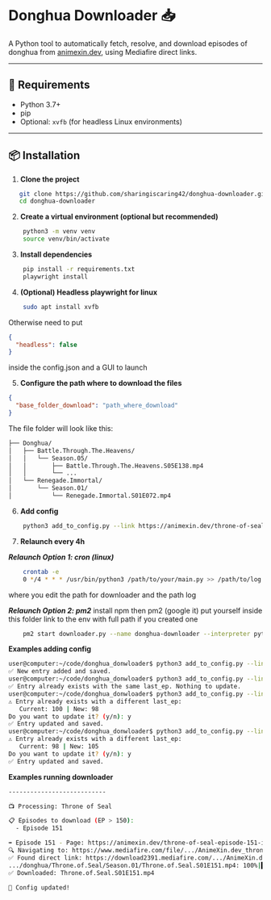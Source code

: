 # Donghua Downloader 📥

A Python tool to automatically fetch, resolve, and download episodes of donghua from [animexin.dev](https://animexin.dev), using Mediafire direct links.

---

## 🧰 Requirements

- Python 3.7+
- pip
- Optional: `xvfb` (for headless Linux environments)

---

## 📦 Installation

1. **Clone the project**
```bash
   git clone https://github.com/sharingiscaring42/donghua-downloader.git
   cd donghua-downloader
```
2. **Create a virtual environment (optional but recommended)**
```bash
    python3 -m venv venv
    source venv/bin/activate
```

3. **Install dependencies**
```bash
    pip install -r requirements.txt
    playwright install
```

4. **(Optional) Headless playwright for linux**
```bash
    sudo apt install xvfb
```
Otherwise need to put 
```json
{
  "headless": false
}
```
inside the config.json and a GUI to launch

5. **Configure the path where to download the files**
```json
{
  "base_folder_download": "path_where_download"
}
```
The file folder will look like this:
```bash
├── Donghua/                    
│   ├── Battle.Through.The.Heavens/
│   │   └── Season.05/
│   │       ├── Battle.Through.The.Heavens.S05E138.mp4
│   │       └── ...
│   └── Renegade.Immortal/
│       └── Season.01/
│           └── Renegade.Immortal.S01E072.mp4
```

6. **Add config**
```bash
    python3 add_to_config.py --link https://animexin.dev/throne-of-seal/ --ep 100
```
7. **Relaunch every 4h**

***Relaunch Option 1: cron (linux)***
```bash
    crontab -e
    0 */4 * * * /usr/bin/python3 /path/to/your/main.py >> /path/to/log.txt 2>&1
```
where you edit the path for downloader and the path log

***Relaunch Option 2: pm2***
install npm then pm2 (google it)
put yourself inside this folder 
link to the env with full path if you created one
```bash
    pm2 start downloader.py --name donghua-downloader --interpreter python3 --cron "0 */4 * * *"
```


**Examples adding config**

```bash
user@computer:~/code/donghua_donwloader$ python3 add_to_config.py --link https://animexin.dev/throne-of-seal/ --ep 100
✅ New entry added and saved.
user@computer:~/code/donghua_donwloader$ python3 add_to_config.py --link https://animexin.dev/throne-of-seal/ --ep 100
✅ Entry already exists with the same last_ep. Nothing to update.
user@computer:~/code/donghua_donwloader$ python3 add_to_config.py --link https://animexin.dev/throne-of-seal/ --ep 98
⚠️ Entry already exists with a different last_ep:
   Current: 100 | New: 98
Do you want to update it? (y/n): y
✅ Entry updated and saved.
user@computer:~/code/donghua_donwloader$ python3 add_to_config.py --link https://animexin.dev/throne-of-seal/ --ep 105
⚠️ Entry already exists with a different last_ep:
   Current: 98 | New: 105
Do you want to update it? (y/n): y
✅ Entry updated and saved.
```


**Examples running downloader**
```bash
---------------------------

📺 Processing: Throne of Seal

📋 Episodes to download (EP > 150):
  - Episode 151

➡️ Episode 151 - Page: https://animexin.dev/throne-of-seal-episode-151-indonesia-english-sub/
🔍 Navigating to: https://www.mediafire.com/file/.../AnimeXin.dev_throne_ep_151_eng_%25281%2529.mp4/file
✅ Found direct link: https://download2391.mediafire.com/.../AnimeXin.dev+throne+ep+151+eng+%281%29.mp4
.../donghua/Throne.of.Seal/Season.01/Throne.of.Seal.S01E151.mp4: 100%|████████████████████████████████████████████████████████████████████████████████████████████████████████| 490M/490M [00:40<00:00, 12.2MB/s]
✅ Downloaded: Throne.of.Seal.S01E151.mp4

💾 Config updated!

```
